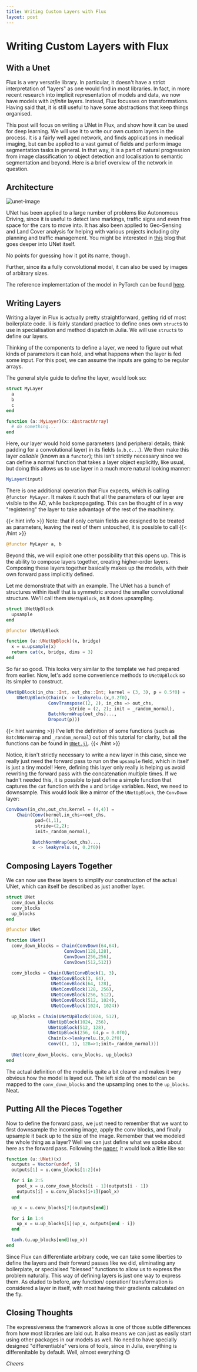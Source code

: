 ```yaml
---
title: Writing Custom Layers with Flux
layout: post
---
```


# Writing Custom Layers with Flux
## With a Unet

Flux is a very versatile library. In particular, it doesn't have a strict interpretation of "layers" as one would find in most libraries. In fact, in more recent research into implicit representation of models and data, we now have models with _infinite_ layers. Instead, Flux focusses on transformations. Having said that, it is still useful to have some abstractions that keep things organised.
 
This post will focus on writing a UNet in Flux, and show how it can be used for deep learning. We will use it to write our own custom layers in the process. It is a fairly well aged network, and finds applications in medical imaging, but can be applied to a vast gamut of fields and perform image segmentation tasks in general. In that way, it is a part of natural progression from image classification to object detection and localisation to semantic segmentation and beyond. Here is a brief overview of the network in question.

## Architecture
![unet-image](https://miro.medium.com/max/3110/1*lvXoKMHoPJMKpKK7keZMEA.png)

<!-- Bit more explanation of the model and its uses (3-4 lines) -->

UNet has been applied to a large number of problems like Autonomous Driving, since it is useful to detect lane markings, traffic signs and even free space for the cars to move into. It has also been applied to Geo-Sensing and Land Cover analysis for helping with various projects including city planning and traffic management. You might be interested in [this](https://towardsdatascience.com/understanding-semantic-segmentation-with-unet-6be4f42d4b47) blog that goes deeper into UNet itself.

No points for guessing how it got its name, though.

Further, since its a fully convolutional model, it can also be used by images of arbitrary sizes.

<!-- Point to some of the existing implementations in TF, PyTorch -->

The reference implementation of the model in PyTorch can be found [here](https://github.com/milesial/Pytorch-UNet).


## Writing Layers
Writing a layer in Flux is actually pretty straightforward, getting rid of most boilerplate code. Ii is fairly standard practice to define ones own `struct`s to use in specialisation and method dispatch in Julia. We will use `struct`s to define our layers.

Thinking of the components to define a layer, we need to figure out what kinds of parameters it can hold, and what happens when the layer is fed some input. For this post, we can assume the inputs are going to be regular arrays. 

The general style guide to define the layer, would look so:

```julia
struct MyLayer
  a
  b
  c
end

function (a::MyLayer)(x::AbstractArray)
  # do something...
end
```

Here, our layer would hold some parameters (and peripheral details; think padding for a convolutional layer) in its fields (`a,b,c...`). We then make this layer *callable* (known as a `functor`); this isn't strictly necessary since we can define a normal function that takes a layer object explicitly, like usual, but doing this allows us to use layer in a much more natural looking manner:

```julia
MyLayer(input)
```

There is one additional operation that Flux expects, which is calling `@functor MyLayer`. It makes it such that all the parameters of our layer are visible to the AD, while backpropagating. This can be thought of in a way "registering" the layer to take advantage of the rest of the machinery.

{{< hint info >}}
Note: that if only certain fields are designed to be treated as parameters, leaving the rest of them untouched, it is possible to call
{{< /hint >}}

```julia
@functor MyLayer a, b
```

Beyond this, we will exploit one other possibility that this opens up. This is the ability to compose layers together, creating higher-order layers. Composing these layers together basically makes up the models, with their own forward pass implicitly defined.

Let me demonstrate that with an example. The UNet has a bunch of structures within itself that is symmetric around the smaller convolutional structure. We'll call them `UNetUpBlock`, as it does upsampling.

```julia
struct UNetUpBlock
  upsample
end

@functor UNetUpBlock

function (u::UNetUpBlock)(x, bridge)
  x = u.upsample(x)
  return cat(x, bridge, dims = 3)
end
```

So far so good. This looks very similar to the template we had prepared from earlier. Now, let's add some convenience methods to `UNetUpBlock` so its simpler to construct.

```julia
UNetUpBlock(in_chs::Int, out_chs::Int; kernel = (3, 3), p = 0.5f0) =
    UNetUpBlock(Chain(x -> leakyrelu.(x,0.2f0),
                ConvTranspose((2, 2), in_chs => out_chs,
                        stride = (2, 2); init = _random_normal),
                BatchNormWrap(out_chs)...,
                Dropout(p)))
```

{{< hint warning >}}
I've left the definition of some functions (such as `BatchNormWrap` and `_random_normal`) out of this tutorial for clarity, but all the functions can be found in [`UNet.jl`](https://github.com/DhairyaLGandhi/UNet.jl).
{{< /hint >}}

Notice, it isn't strictly necessary to write a new layer in this case, since we really just need the forward pass to run on the `upsample` field, which in itself is just a tiny model! Here, defining this layer only really is helping us avoid rewriting the forward pass with the concatenation multiple times. If we hadn't needed this, it is possible to just define a simple function that captures the `cat` function with the `x` and `bridge` variables. Next, we need to downsample. This would look like a mirror of the `UNetUpBlock`, the `ConvDown` layer:

```julia
ConvDown(in_chs,out_chs,kernel = (4,4)) =
	Chain(Conv(kernel,in_chs=>out_chs,
		   pad=(1,1),
		   stride=(2,2);
		   init=_random_normal),

	      BatchNormWrap(out_chs)...,
	      x -> leakyrelu.(x, 0.2f0))
```

## Composing Layers Together

We can now use these layers to simplify our construction of the actual UNet, which can itself be described as just another layer.

```julia
struct UNet
  conv_down_blocks
  conv_blocks
  up_blocks
end

@functor UNet

function UNet()
  conv_down_blocks = Chain(ConvDown(64,64),
                      ConvDown(128,128),
                      ConvDown(256,256),
                      ConvDown(512,512))

  conv_blocks = Chain(UNetConvBlock(1, 3),
                 UNetConvBlock(3, 64),
                 UNetConvBlock(64, 128),
                 UNetConvBlock(128, 256),
                 UNetConvBlock(256, 512),
                 UNetConvBlock(512, 1024),
                 UNetConvBlock(1024, 1024))

  up_blocks = Chain(UNetUpBlock(1024, 512),
                UNetUpBlock(1024, 256),
                UNetUpBlock(512, 128),
                UNetUpBlock(256, 64,p = 0.0f0),
                Chain(x->leakyrelu.(x,0.2f0),
                Conv((1, 1), 128=>1;init=_random_normal)))
  
  UNet(conv_down_blocks, conv_blocks, up_blocks)
end
```

The actual definition of the model is quite a bit clearer and makes it very obvious how the model is layed out. The left side of the model can be mapped to the `conv_down_blocks` and the upsampling ones to the `up_blocks`. Neat.

## Putting All the Pieces Together

Now to define the forward pass, we just need to remember that we want to first downsample the incoming image, apply the conv blocks, and finally upsample it back up to the size of the image. Remember that we modeled the whole thing as a layer? Well we can just define what we spoke about here as the forward pass. Following the [paper](https://arxiv.org/pdf/1505.04597.pdf), it would look a little like so:

```julia
function (u::UNet)(x)
  outputs = Vector(undef, 5)
  outputs[1] = u.conv_blocks[1:2](x)

  for i in 2:5
    pool_x = u.conv_down_blocks[i - 1](outputs[i - 1])
    outputs[i] = u.conv_blocks[i+1](pool_x)
  end

  up_x = u.conv_blocks[7](outputs[end])

  for i in 1:4
    up_x = u.up_blocks[i](up_x, outputs[end - i])
  end

  tanh.(u.up_blocks[end](up_x))
end
```

Since Flux can differentiate arbitrary code, we can take some liberties to define the layers and their forward passes like we did, eliminating any boilerplate, or specialised "blessed" functions to allow us to express the problem naturally. This way of defining layers is just one way to express them. As eluded to before, any function/ operation/ transformation is considered a layer in itself, with most having their gradients calculated on the fly.

## Closing Thoughts

The expressiveness the framework allows is one of those subtle differences from how most libraries are laid out. It also means we can just as easily start using other packages in our models as well. No need to have specially designed "differentiable" versions of tools, since in Julia, everything is differenitable by default. Well, almost everything :wink:

_Cheers_
